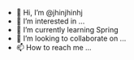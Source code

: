- 👋 Hi, I’m @jhinjhinhj
- 👀 I’m interested in ...
- 🌱 I’m currently learning Spring
- 💞️ I’m looking to collaborate on ...
- 📫 How to reach me ...

<!---
jhinjhinhj/jhinjhinhj is a ✨ special ✨ repository because its `README.md` (this file) appears on your GitHub profile.
You can click the Preview link to take a look at your changes.
--->
